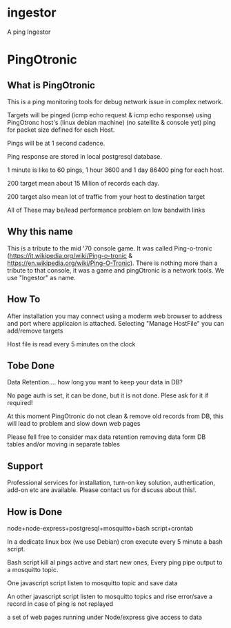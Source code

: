 # ingestor
A ping Ingestor 

# PingOtronic
## What is PingOtronic
This is a ping monitoring tools for debug network issue in complex network.

Targets will be pinged (icmp echo request & icmp echo response) using PingOtronc host's (linux debian machine) (no satellite & console yet) ping for packet size defined for each Host.

Pings will be at 1 second cadence.

Ping response are stored in local postgresql database.

1 minute is like to 60 pings, 1 hour 3600 and 1 day 86400 ping for each host.

200 target mean about 15 Milion of records each day.

200 target also mean lot of traffic from your host to destination target

All of These may be/lead performance problem on low bandwith links

##  Why this name
This is a tribute to the mid '70 console game. It was called Ping-o-tronic (https://it.wikipedia.org/wiki/Ping-o-tronic & https://en.wikipedia.org/wiki/Ping-O-Tronic).
There is nothing more than a tribute to that console, it was a game and pingOtronic is a network tools.
We use "Ingestor" as name.

## How To
After installation you may connect using a moderm web browser to address and port where applicaion is attached. Selecting "Manage HostFile" you can add/remove targets

Host file is read every 5 minutes on the clock

## Tobe Done
Data Retention.... how long you want to keep your data in DB?

No page auth is set, it can be done, but it is not done. Plese ask for it if required!

At this moment PingOtronic do not clean & remove old records from DB, this will lead to problem and slow down web pages

Please fell free to consider max data retention removing data form DB tables and/or moving in separate tables

## Support
Professional services for installation, turn-on key solution, authertication, add-on etc are available. Please contact us for discuss about this!.

## How is Done
node+node-express+postgresql+mosquitto+bash script+crontab

In a dedicate linux box (we use Debian)
cron execute every 5 minute a bash script.

Bash script kill al pings active and start new ones, 
Every ping pipe output to a mosquitto topic.

One javascript script listen to mosquitto topic and save data

An other javascript script listen to mosquitto topics and rise error/save a record in case of ping is not replayed

a set of web pages running under Node/express give access to data
